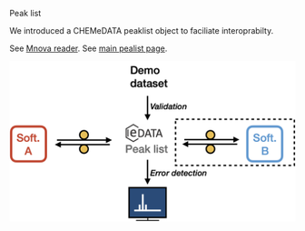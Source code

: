 
Peak list

We introduced a CHEMeDATA peaklist object to faciliate interoprabilty.

See [Mnova reader](https://github.com/CHEMeDATA/MnovaJson-reader).
See [main pealist page](________LINK_TO_PAGE_________).


![alt text](./images/peakList.png)